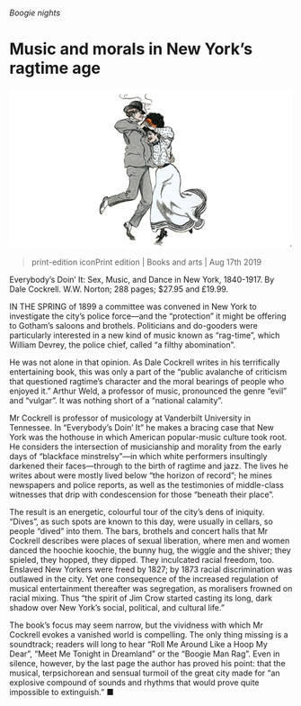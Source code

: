 ###### Boogie nights

# Music and morals in New York’s ragtime age 

![image](images/20190817_BKP004_0.jpg) 

> print-edition iconPrint edition | Books and arts | Aug 17th 2019 

Everybody’s Doin’ It: Sex, Music, and Dance in New York, 1840-1917. By Dale Cockrell. W.W. Norton; 288 pages; $27.95 and £19.99. 

IN THE SPRING of 1899 a committee was convened in New York to investigate the city’s police force—and the “protection” it might be offering to Gotham’s saloons and brothels. Politicians and do-gooders were particularly interested in a new kind of music known as “rag-time”, which William Devrey, the police chief, called “a filthy abomination”. 

He was not alone in that opinion. As Dale Cockrell writes in his terrifically entertaining book, this was only a part of the “public avalanche of criticism that questioned ragtime’s character and the moral bearings of people who enjoyed it.” Arthur Weld, a professor of music, pronounced the genre “evil” and “vulgar”. It was nothing short of a “national calamity”. 

Mr Cockrell is professor of musicology at Vanderbilt University in Tennessee. In “Everybody’s Doin’ It” he makes a bracing case that New York was the hothouse in which American popular-music culture took root. He considers the intersection of musicianship and morality from the early days of “blackface minstrelsy”—in which white performers insultingly darkened their faces—through to the birth of ragtime and jazz. The lives he writes about were mostly lived below “the horizon of record”; he mines newspapers and police reports, as well as the testimonies of middle-class witnesses that drip with condescension for those “beneath their place”. 

The result is an energetic, colourful tour of the city’s dens of iniquity. “Dives”, as such spots are known to this day, were usually in cellars, so people “dived” into them. The bars, brothels and concert halls that Mr Cockrell describes were places of sexual liberation, where men and women danced the hoochie koochie, the bunny hug, the wiggle and the shiver; they spieled, they hopped, they dipped. They inculcated racial freedom, too. Enslaved New Yorkers were freed by 1827; by 1873 racial discrimination was outlawed in the city. Yet one consequence of the increased regulation of musical entertainment thereafter was segregation, as moralisers frowned on racial mixing. Thus “the spirit of Jim Crow started casting its long, dark shadow over New York’s social, political, and cultural life.” 

The book’s focus may seem narrow, but the vividness with which Mr Cockrell evokes a vanished world is compelling. The only thing missing is a soundtrack; readers will long to hear “Roll Me Around Like a Hoop My Dear”, “Meet Me Tonight in Dreamland” or the “Boogie Man Rag”. Even in silence, however, by the last page the author has proved his point: that the musical, terpsichorean and sensual turmoil of the great city made for “an explosive compound of sounds and rhythms that would prove quite impossible to extinguish.” ■ 

